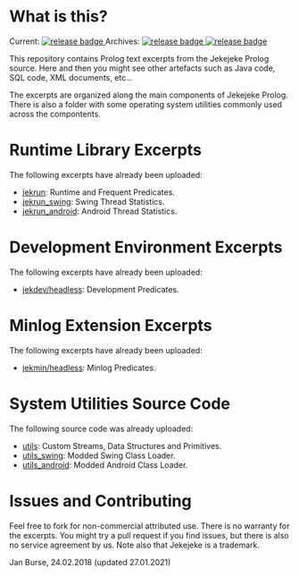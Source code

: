 # What is this?

Current: [
![release badge](https://img.shields.io/badge/release-v1.5.0-green.svg)
](https://github.com/jburse/jekejeke-devel/releases/tag/v1.5.0) Archives: [
![release badge](https://img.shields.io/badge/release-v1.4.7-green.svg)
](https://github.com/jburse/jekejeke-devel/releases/tag/v1.4.7) [
![release badge](https://img.shields.io/badge/release-v1.3.8-green.svg)
](https://github.com/jburse/jekejeke-devel/releases/tag/v1.3.8)

This repository contains Prolog text excerpts from
the Jekejeke Prolog source. Here and then you might
see other artefacts such as Java code, SQL code, XML
documents, etc...

The excerpts are organized along the main components of
Jekejeke Prolog. There is also a folder with some operating
system utilities commonly used across the compontents.

# Runtime Library Excerpts

The following excerpts have already been uploaded:
- [jekrun](https://github.com/jburse/jekejeke-devel/tree/master/jekrun):
  Runtime and Frequent Predicates.
- [jekrun_swing](https://github.com/jburse/jekejeke-devel/tree/master/jekrun_swing):
  Swing Thread Statistics.
- [jekrun_android](https://github.com/jburse/jekejeke-devel/tree/master/jekrun_android):
  Android Thread Statistics.

# Development Environment Excerpts

The following excerpts have already been uploaded:
- [jekdev/headless](https://github.com/jburse/jekejeke-devel/tree/master/jekdev/headless):
  Development Predicates.

# Minlog Extension Excerpts

The following excerpts have already been uploaded:
- [jekmin/headless](https://github.com/jburse/jekejeke-devel/tree/master/jekmin/headless):
  Minlog Predicates.

# System Utilities Source Code

The following source code was already uploaded:
- [utils](https://github.com/jburse/jekejeke-devel/tree/master/utils):
  Custom Streams, Data Structures and Primitives.
- [utils_swing](https://github.com/jburse/jekejeke-devel/tree/master/utils_swing):
  Modded Swing Class Loader.
- [utils_android](https://github.com/jburse/jekejeke-devel/tree/master/utils_android):
  Modded Android Class Loader.

# Issues and Contributing

Feel free to fork for non-commercial attributed use. There
 is no warranty for the excerpts. You might try a pull
request if you find issues, but there is also no service
agreement by us. Note also that Jekejeke is a trademark.

Jan Burse, 24.02.2018 (updated 27.01.2021)
